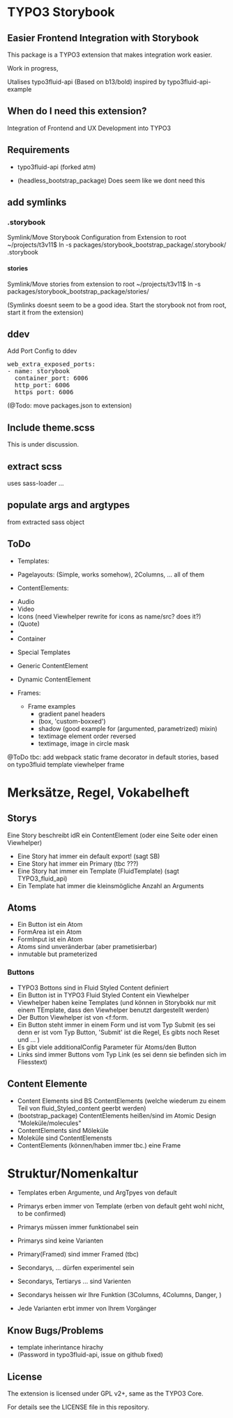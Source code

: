 # TYPO3 Storybook
## Easier Frontend Integration with Storybook

This package is a TYPO3 extension that makes integration work easier.

Work in progress, 

Utalises typo3fluid-api
(Based on b13/bold)
inspired by typo3fluid-api-example

## When do I need this extension?
Integration of Frontend and UX Development into TYPO3

## Requirements
- typo3fluid-api (forked atm)


- (headless_bootstrap_package) Does seem like we dont need this

## add symlinks

### .storybook
Symlink/Move Storybook Configuration from Extension to root
~/projects/t3v11$ ln -s packages/storybook_bootstrap_package/.storybook/ .storybook

#### stories
Symlink/Move stories from extension to root
~/projects/t3v11$ ln -s packages/storybook_bootstrap_package/stories/

(Symlinks doesnt seem to be a good idea. Start the storybook not from root, start it from the extension)


## ddev
Add Port Config to ddev

<pre>
web_extra_exposed_ports:
- name: storybook
  container_port: 6006
  http_port: 6006
  https_port: 6006
</pre>

(@Todo: move packages.json to extension)

## Include theme.scss
This is under discussion. 

## extract scss
uses sass-loader ...

## populate args and argtypes
from extracted sass object

## ToDo
* Templates:
- Pagelayouts: (Simple, works somehow), 2Columns, ... all of them

* ContentElements:
- Audio 
- Video
- Icons (need Viewhelper rewrite for icons as name/src? does it?)
- (Quote)
- 
- Container

* Special Templates
- Generic ContentElement
- Dynamic ContentElement

- Frames:
  - Frame examples
    - gradient panel headers
    - (box, 'custom-boxxed') 
    - shadow (good example for (argumented, parametrized) mixin)
    - textimage element order reversed
    - textimage, image in circle mask
  

@ToDo tbc:
add webpack static frame decorator in default stories, based on typo3fluid template viewhelper frame



# Merksätze, Regel, Vokabelheft

## Storys
Eine Story beschreibt idR ein ContentElement (oder eine Seite oder einen Viewhelper)
- Eine Story hat immer ein default export! (sagt SB)
- Eine Story hat immer ein Primary (tbc ???)
- Eine Story hat immer ein Template (FluidTemplate) (sagt TYPO3_fluid_api)
- Ein Template hat immer die kleinsmögliche Anzahl an Arguments

## Atoms
- Ein Button ist ein Atom
- FormArea ist ein Atom
- FormInput ist ein Atom
- Atoms sind unveränderbar (aber prametisierbar)
 - inmutable but prameterized

### Buttons
- TYPO3 Bottons sind in Fluid Styled Content definiert
- Ein Button ist in TYPO3 Fluid Styled Content ein Viewhelper
- Viewhelper haben keine Templates (und können in Storybokk nur mit einem TEmplate, dass den Viewhelper benutzt dargestellt werden)
- Der Button Viewhelper ist von <f:form.
- Ein Button steht immer in einem Form und ist vom Typ Submit (es sei denn er ist vom Typ Button, 'Submit' ist die Regel, Es gibts noch Reset und ... )
 - Es gibt viele additionalConfig Parameter für Atoms/den Button 
- Links sind immer Buttons vom Typ Link (es sei denn sie befinden sich im Fliesstext)

## Content Elemente 
- Content Elements sind BS ContentElements (welche wiederum zu einem Teil von fluid_Styled_content geerbt werden)
- (bootstrap_package) ContentElements heißen/sind im Atomic Design "Moleküle/molecules"
- ContentElements sind Möleküle
- Moleküle sind ContentElemensts
- ContentElements (können/haben immer tbc.) eine Frame

# Struktur/Nomenkaltur
- Templates erben Argumente, und ArgTpyes von default
- Primarys erben immer von Template (erben von default geht wohl nicht, to be confirmed)

- Primarys müssen immer funktionabel sein
- Primarys sind keine Varianten

- Primary(Framed) sind immer Framed (tbc)

- Secondarys, ... dürfen experimentel sein
- Secondarys, Tertiarys ... sind Varienten
- Secondarys heissen wir Ihre Funktion (3Columns, 4Columns, Danger, )
- Jede Varianten erbt immer von Ihrem Vorgänger



## Know Bugs/Problems
- template inherintance hirachy
- (Password in typo3fluid-api, issue on github fixed)


## License

The extension is licensed under GPL v2+, same as the TYPO3 Core.

For details see the LICENSE file in this repository.
